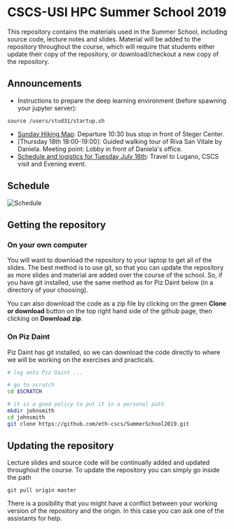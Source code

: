 # CSCS-USI HPC Summer School 2019

This repository contains the materials used in the Summer School, including source code, lecture notes and slides.
Material will be added to the repository throughout the course, which will require that students either update their copy of the repository, or download/checkout a new copy of the repository.

## Announcements

- Instructions to prepare the deep learning environment (before spawning your jupyter server):
```
source /users/stud31/startup.sh
```
- [Sunday Hiking Map](https://raw.githubusercontent.com/eth-cscs/SummerSchool2019/master/Sunday%20Hiking%20Directions.png): Departure 10:30 bus stop in front of Steger Center.
- [Thursday 18th 18:00-19:00]: Guided walking tour of Riva San Vitale by Daniela. Meeting point: Lobby in front of Daniela's office.
- [Schedule and logistics for Tuesday July 16th](https://github.com/eth-cscs/SummerSchool2019/blob/master/Tuesday%2016th%20schedule.pdf): Travel to Lugano, CSCS visit and Evening event.

## Schedule

![Schedule](Updated-Schedule.png "Summer School Schedule")

## Getting the repository

### On your own computer

You will want to download the repository to your laptop to get all of the slides.
The best method is to use git, so that you can update the repository as more slides and material are added over the course of the school.
So, if you have git installed, use the same method as for Piz Daint below (in a directory of your choosing).

You can also download the code as a zip file by clicking on the green __Clone or download__ button on the top right hand side of the github page, then clicking on __Download zip__.

### On Piz Daint

Piz Daint has git installed, so we can download the code directly to where we will be working on the exercises and practicals.

```bash
# log onto Piz Daint ...

# go to scratch
cd $SCRATCH

# it is a good policy to put it in a personal path
mkdir johnsmith
cd johnsmith
git clone https://github.com/eth-cscs/SummerSchool2019.git
```

## Updating the repository

Lecture slides and source code will be continually added and updated throughout the course.
To update the repository you can simply go inside the path

```
git pull origin master
```

There is a posibility that you might have a conflict between your working version of the repository and the origin.
In this case you can ask one of the assistants for help.
